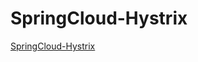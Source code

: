 # SpringCloud-Hystrix
[SpringCloud-Hystrix](https://aiwithcloud.com/2022/09/19/springcloud_hystrix/)